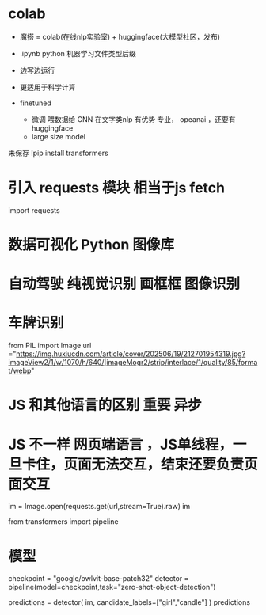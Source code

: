 # colab
- 魔搭 = colab(在线nlp实验室) + huggingface(大模型社区，发布)
- .ipynb python 机器学习文件类型后缀
 - 边写边运行
 - 更适用于科学计算


- finetuned
  - 微调  喂数据给 CNN
    在文字类nlp 有优势
    专业， opeanai ，还要有huggingface
  - large size model 





未保存
!pip install transformers

# 引入 requests 模块 相当于js fetch
import requests

# 数据可视化 Python 图像库
# 自动驾驶 纯视觉识别 画框框  图像识别
# 车牌识别
from PIL import Image
url ="https://img.huxiucdn.com/article/cover/202506/19/212701954319.jpg?imageView2/1/w/1070/h/640/|imageMogr2/strip/interlace/1/quality/85/format/webp"

# JS 和其他语言的区别 重要 异步
# JS 不一样 网页端语言 ，JS单线程，一旦卡住，页面无法交互，结束还要负责页面交互
im = Image.open(requests.get(url,stream=True).raw)
im

from transformers import pipeline
# 模型
checkpoint = "google/owlvit-base-patch32"
detector = pipeline(model=checkpoint,task="zero-shot-object-detection")

predictions = detector(
    im,
    candidate_labels=["girl","candle"]
)
predictions